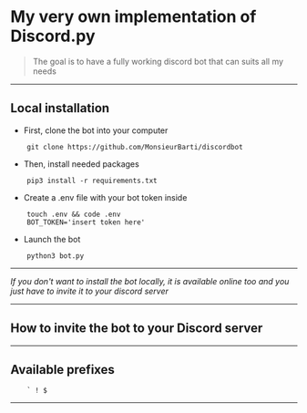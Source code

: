 # My very own implementation of Discord.py 

> The goal is to have a fully working discord bot that can suits all my needs

---
## Local installation

- First, clone the bot into your computer
```
    git clone https://github.com/MonsieurBarti/discordbot 
```
- Then, install needed packages
``` python3
    pip3 install -r requirements.txt
```
- Create a .env file with your bot token inside
```
    touch .env && code .env
    BOT_TOKEN='insert token here'
```
- Launch the bot
``` python3
    python3 bot.py
```
---
*If you don't want to install the bot locally, it is available online too and you just have to invite it to your discord server*

---
## How to invite the bot to your Discord server

---
## Available prefixes
```
    ` ! $
```

---





